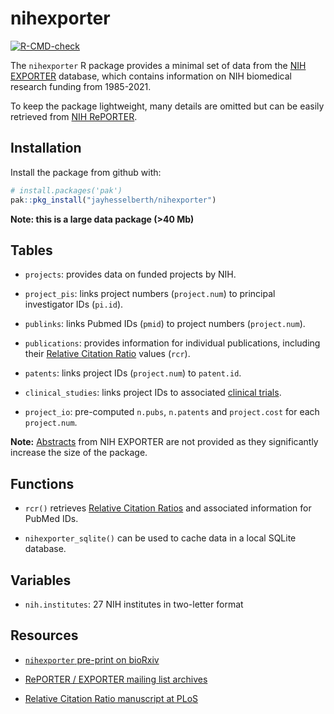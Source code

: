 
# nihexporter

<!-- badges: start -->

[![R-CMD-check](https://github.com/jayhesselberth/nihexporter/actions/workflows/R-CMD-check.yaml/badge.svg)](https://github.com/jayhesselberth/nihexporter/actions/workflows/R-CMD-check.yaml)
<!-- badges: end -->

The `nihexporter` R package provides a minimal set of data from the [NIH
EXPORTER](http://exporter.nih.gov/default.aspx) database, which contains
information on NIH biomedical research funding from 1985-2021.

To keep the package lightweight, many details are omitted but can be
easily retrieved from [NIH RePORTER](https://projectreporter.nih.gov/).

## Installation

Install the package from github with:

``` r
# install.packages('pak')
pak::pkg_install("jayhesselberth/nihexporter")
```

**Note: this is a large data package (\>40 Mb)**

## Tables

- `projects`: provides data on funded projects by NIH.

- `project_pis`: links project numbers (`project.num`) to principal
  investigator IDs (`pi.id`).

- `publinks`: links Pubmed IDs (`pmid`) to project numbers
  (`project.num`).

- `publications`: provides information for individual publications,
  including their [Relative Citation Ratio](https://icite.od.nih.gov)
  values (`rcr`).

- `patents`: links project IDs (`project.num`) to `patent.id`.

- `clinical_studies`: links project IDs to associated [clinical
  trials](https://clinicaltrials.gov/).

- `project_io`: pre-computed `n.pubs`, `n.patents` and `project.cost`
  for each `project.num`.

**Note:**
[Abstracts](https://exporter.nih.gov/ExPORTER_Catalog.aspx?sid=0&index=1)
from NIH EXPORTER are not provided as they significantly increase the
size of the package.

## Functions

- `rcr()` retrieves [Relative Citation
  Ratios](https://icite.od.nih.gov/) and associated information for
  PubMed IDs.

- `nihexporter_sqlite()` can be used to cache data in a local SQLite
  database.

## Variables

- `nih.institutes`: 27 NIH institutes in two-letter format

## Resources

- [`nihexporter` pre-print on
  bioRxiv](http://biorxiv.org/content/early/2015/12/02/033456)

- [RePORTER / EXPORTER mailing list
  archives](https://list.nih.gov/cgi-bin/wa.exe?A0=NIH-REPORT-PUBLIC-L)

- [Relative Citation Ratio manuscript at
  PLoS](http://journals.plos.org/plosbiology/article?id=10.1371/journal.pbio.1002541)
